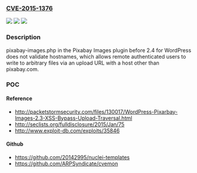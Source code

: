 ### [CVE-2015-1376](https://cve.mitre.org/cgi-bin/cvename.cgi?name=CVE-2015-1376)
![](https://img.shields.io/static/v1?label=Product&message=n%2Fa&color=blue)
![](https://img.shields.io/static/v1?label=Version&message=n%2Fa&color=blue)
![](https://img.shields.io/static/v1?label=Vulnerability&message=n%2Fa&color=brighgreen)

### Description

pixabay-images.php in the Pixabay Images plugin before 2.4 for WordPress does not validate hostnames, which allows remote authenticated users to write to arbitrary files via an upload URL with a host other than pixabay.com.

### POC

#### Reference
- http://packetstormsecurity.com/files/130017/WordPress-Pixarbay-Images-2.3-XSS-Bypass-Upload-Traversal.html
- http://seclists.org/fulldisclosure/2015/Jan/75
- http://www.exploit-db.com/exploits/35846

#### Github
- https://github.com/20142995/nuclei-templates
- https://github.com/ARPSyndicate/cvemon

